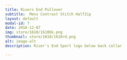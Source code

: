 ```yaml
---
title: Rivers End Pullover
subtitle:  Mens Contrast Stitch HalfZip
layout: default
modal-id: 7
date: 2016-12-07
img: store/1610/1610bk.png
thumbnail: store/1610/1610rd.png
alt: image-alt
description: River's End Sport logo below back collar

---
```


